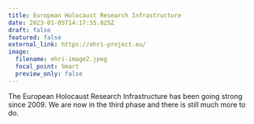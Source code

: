 ```yaml
---
title: European Holocaust Research Infrastructure
date: 2023-01-05T14:17:55.825Z
draft: false
featured: false
external_link: https://ehri-project.eu/
image:
  filename: ehri-image2.jpeg
  focal_point: Smart
  preview_only: false
---
```

The European Holocaust Research Infrastructure has been going strong since 2009. We are now in the third phase and there is still much more to do.
